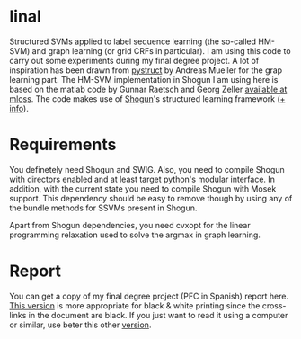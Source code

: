 linal
=====

Structured SVMs applied to label sequence learning (the so-called HM-SVM) and
graph learning (or grid CRFs in particular). I am using
this code to carry out some experiments during my final degree project. A lot
of inspiration has been drawn from [pystruct](http://github.com/amueller/pystruct)
by Andreas Mueller for the grap learning part. The HM-SVM implementation in
Shogun I am using here is based on the matlab code by Gunnar Raetsch and Georg
Zeller [available at mloss](http://mloss.org/software/tags/hmsvm/). The code
makes use of [Shogun](http://shogun-toolbox.org)'s structured learning framework
([+ info](http://iglesiashogun.wordpress.com/)).

Requirements
============

You definetely need Shogun and SWIG. Also, you need to compile Shogun with
directors enabled and at least target python's modular interface. In addition,
with the current state you need to compile Shogun with Mosek support. This
dependency should be easy to remove though by using any of the bundle methods
for SSVMs present in Shogun.

Apart from Shogun dependencies, you need cvxopt for the linear programming
relaxation used to solve the argmax in graph learning.

Report
======

You can get a copy of my final degree project (PFC in Spanish) report here.
[This version](https://dl.dropboxusercontent.com/u/11020840/pfc/fjig_pfc_bw.pdf)
is more appropriate for black & white printing
since the cross-links in the document are black. If you just want to read it
using a computer or similar, use beter this other
[version](https://dl.dropboxusercontent.com/u/11020840/pfc/fjig_pfc.pdf).
